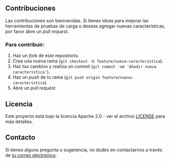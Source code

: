 
## Contribuciones

Las contribuciones son bienvenidas. Si tienes ideas para mejorar las herramientas de pruebas de carga o deseas agregar nuevas características, por favor abre un _pull request_.

### Para contribuir:

1. Haz un _fork_ de este repositorio.
2. Crea una nueva rama (`git checkout -b feature/nueva-característica`).
3. Haz tus cambios y realiza un _commit_ (`git commit -am 'Añadir nueva característica'`).
4. Haz un _push_ de tu rama (`git push origin feature/nueva-característica`).
5. Abre un _pull request_.

## Licencia

Este proyecto está bajo la licencia Apache 2.0 - ver el archivo [LICENSE](LICENSE) para más detalles.

## Contacto

Si tienes alguna pregunta o sugerencia, no dudes en contactarnos a través de [tu correo electrónico](mailto:matiasponte20@gmail.com).